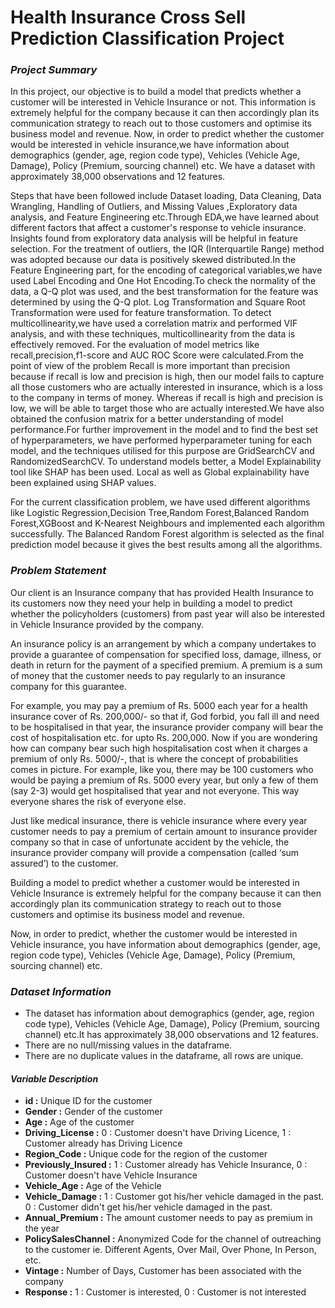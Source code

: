 # Health Insurance Cross Sell Prediction Classification Project

### *Project Summary*
In this project, our objective is to build a model that predicts whether a customer will be interested in Vehicle Insurance or not. This information is extremely helpful for the company because it can then accordingly plan its communication strategy to reach out to those customers and optimise its business model and revenue. Now, in order to predict whether the customer would be interested in vehicle insurance,we have information about demographics (gender, age, region code type), Vehicles (Vehicle Age, Damage), Policy (Premium, sourcing channel) etc. We have a dataset with approximately 38,000 observations and 12 features.

Steps that have been followed include Dataset loading, Data Cleaning, Data Wrangling, Handling of Outliers, and Missing Values ,Exploratory data analysis, and Feature Engineering etc.Through EDA,we have learned about different factors that affect a customer's response to vehicle insurance. Insights found from exploratory data analysis will be helpful in feature selection. For the treatment of outliers, the IQR (Interquartile Range) method was adopted because our data is positively skewed distributed.In the Feature Engineering part, for the encoding of categorical variables,we have used Label Encoding and One Hot Encoding.To check the normality of the data, a Q-Q plot was used, and the best transformation for the feature was determined by using the Q-Q plot. Log Transformation and Square Root Transformation were used for feature transformation. To detect multicollinearity,we have used a correlation matrix and performed VIF analysis, and with these techniques, multicollinearity from the data is effectively removed. For the evaluation of model metrics like recall,precision,f1-score and AUC ROC Score were calculated.From the point of view of the problem Recall is more important than precision because if recall is low and precision is high, then our model fails to capture all those customers who are actually interested in insurance, which is a loss to the company in terms of money. Whereas if recall is high and precision is low, we will be able to target those who are actually interested.We have also obtained the confusion matrix for a better understanding of model performance.For further improvement in the model and to find the best set of hyperparameters, we have performed hyperparameter tuning for each model, and the techniques utilised for this purpose are GridSearchCV and RandomizedSearchCV. To understand models better, a Model Explainability tool like SHAP has been used. Local as well as Global explainability have been explained using SHAP values.

For the current classification problem, we have used different algorithms like Logistic Regression,Decision Tree,Random Forest,Balanced Random Forest,XGBoost and K-Nearest Neighbours and implemented each algorithm successfully. The Balanced Random Forest algorithm is selected as the final prediction model because it gives the best results among all the algorithms.


### *Problem Statement*
Our client is an Insurance company that has provided Health Insurance to its customers now they need your help in building a model to predict whether the policyholders (customers) from past year will also be interested in Vehicle Insurance provided by the company.

An insurance policy is an arrangement by which a company undertakes to provide a guarantee of compensation for specified loss, damage, illness, or death in return for the payment of a specified premium. A premium is a sum of money that the customer needs to pay regularly to an insurance company for this guarantee.

For example, you may pay a premium of Rs. 5000 each year for a health insurance cover of Rs. 200,000/- so that if, God forbid, you fall ill and need to be hospitalised in that year, the insurance provider company will bear the cost of hospitalisation etc. for upto Rs. 200,000. Now if you are wondering how can company bear such high hospitalisation cost when it charges a premium of only Rs. 5000/-, that is where the concept of probabilities comes in picture. For example, like you, there may be 100 customers who would be paying a premium of Rs. 5000 every year, but only a few of them (say 2-3) would get hospitalised that year and not everyone. This way everyone shares the risk of everyone else.

Just like medical insurance, there is vehicle insurance where every year customer needs to pay a premium of certain amount to insurance provider company so that in case of unfortunate accident by the vehicle, the insurance provider company will provide a compensation (called ‘sum assured’) to the customer.

Building a model to predict whether a customer would be interested in Vehicle Insurance is extremely helpful for the company because it can then accordingly plan its communication strategy to reach out to those customers and optimise its business model and revenue.

Now, in order to predict, whether the customer would be interested in Vehicle insurance, you have information about demographics (gender, age, region code type), Vehicles (Vehicle Age, Damage), Policy (Premium, sourcing channel) etc.


### *Dataset Information*
* The dataset has information about demographics (gender, age, region code type), Vehicles (Vehicle Age, Damage), Policy (Premium, sourcing channel) etc.It has approximately 38,000 observations and 12 features.
* There are no null/missing values in the dataframe.
* There are no duplicate values in the dataframe, all rows are unique.

#### *Variable Description*
* **id :**	Unique ID for the customer
* **Gender	:** Gender of the customer
* **Age :**	Age of the customer
* **Driving_License :**	0 : Customer doesn't have Driving Licence, 1 : Customer already has Driving Licence
* **Region_Code :**	Unique code for the region of the customer
* **Previously_Insured	:** 1 : Customer already has Vehicle Insurance, 0 : Customer doesn't have Vehicle Insurance
* **Vehicle_Age :**	Age of the Vehicle
* **Vehicle_Damage	 :** 1 : Customer got his/her vehicle damaged in the past. 0 : Customer didn't get his/her vehicle damaged in the past.
* **Annual_Premium	:** The amount customer needs to pay as premium in the year
* **PolicySalesChannel :**	Anonymized Code for the channel of outreaching to the customer ie. Different Agents, Over Mail, Over Phone, In Person, etc.
* **Vintage :**	Number of Days, Customer has been associated with the company
* **Response :**	1 : Customer is interested, 0 : Customer is not interested
